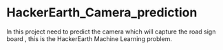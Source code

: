 # HackerEarth_Camera_prediction
In this project need to predict the camera which will capture the road sign board , this is the HackerEarth Machine Learning problem. 
